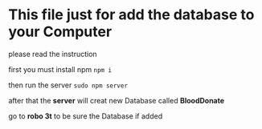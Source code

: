 # This file just for add the database to your Computer

please read the instruction

first you must install npm `npm i` 

then run the server `sudo npm server`

after that the **server** will creat new Database called **BloodDonate**

go to **robo 3t** to be sure the Database if added 
